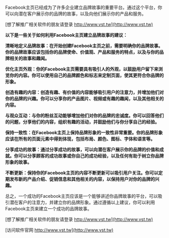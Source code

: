 Facebook主页已经成为了许多企业建立品牌故事的重要平台。通过这个平台，你可以向潜在客户展示你的品牌的故事，以及向他们展示你的产品和服务。

[想了解推广相关软件的朋友请登录 http://www.vst.tw](http://www.vst.tw)

**以下是一些关于如何利用Facebook主页建立品牌故事的建议：**

**清晰地定义品牌故事：在开始创建Facebook主页之前，需要明确你的品牌故事。你的品牌故事应该包括你的品牌使命、价值观、产品和服务的特点，以及与你的品牌相关的故事和趣闻。**

**优化主页外观：你的Facebook主页需要具有吸引人的外观，以鼓励用户留下来浏览你的内容。你可以使用自己的品牌颜色和标志来定制页面，使其更符合你品牌的形象。**

**创造有趣的内容：创造有趣、有价值的内容能够吸引用户的注意力，并增加他们对你的品牌的兴趣。你可以分享你的产品图片、视频或有趣的趣闻，以及其他相关的内容。**

**与观众互动：与你的粉丝互动能够增加他们对你的品牌的忠诚度。你可以回答他们的问题，分享他们的内容，组织有趣的活动，并鼓励他们与你分享自己的经验。**

**保持一致性：在Facebook主页上保持品牌形象的一致性非常重要。你的品牌形象应该在所有的页面元素中得到体现，包括布局、颜色、图标、字体和语言等。**

**分享成功的故事：通过分享成功的故事，可以向潜在客户展示你的品牌的价值和成就。你可以分享顾客的成功故事或你自己的成功经验，以及任何有助于树立你品牌形象的故事。**

**不断更新：保持你的Facebook主页的内容不断更新可以吸引用户关注。你可以定期发布新的产品介绍、促销信息和其他相关的内容，以保持用户对你的品牌的兴趣。**

总之，一个成功的Facebook主页应该是一个能够讲述你品牌故事的平台，可以吸引潜在客户的注意力，并建立你的品牌形象。通过遵循以上建议，你可以利用Facebook主页来建立一个成功的品牌故事。

[想了解推广相关软件的朋友请登录 http://www.vst.tw](http://www.vst.tw)


[访问软件官网 http://www.vst.tw](http://www.vst.tw)
